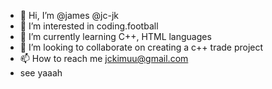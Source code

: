 - 👋 Hi, I’m @james    @jc-jk
- 👀 I’m interested in coding.football
- 🌱 I’m currently learning C++, HTML languages
- 💞️ I’m looking to collaborate on creating a c++ trade project
- 📫 How to reach me jckimuu@gmail.com
- see yaaah

<!---
jc-jk/jc-jk is a ✨ special ✨ repository because its `README.md` (this file) appears on your GitHub profile.
You can click the Preview link to take a look at your changes.
--->
